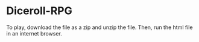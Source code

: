 Diceroll-RPG
============

To play, download the file as a zip and unzip the file. Then, run the html file in an internet browser.